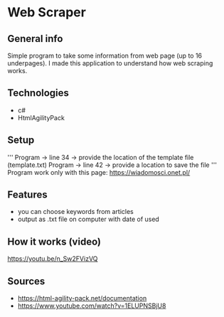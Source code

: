 # Web Scraper

## General info
Simple program to take some information from web page (up to 16 underpages).
I made this application to understand how web scraping works.

## Technologies
- c#
- HtmlAgilityPack

## Setup

'''
Program -> line 34 -> provide the location of the template file (template.txt)
Program -> line 42 -> provide a location to save the file
'''
Program work only with this page: https://wiadomosci.onet.pl/

## Features
- you can choose keywords from articles  
- output as .txt file on computer with date of used 

## How it works (video)
https://youtu.be/n_Sw2FVizVQ

## Sources
- https://html-agility-pack.net/documentation
- https://www.youtube.com/watch?v=1ELUPNSBjU8
